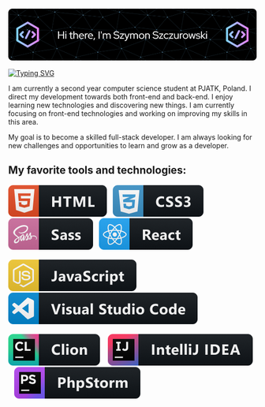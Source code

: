 ![Header](./icons/profile_header.png)

[![Typing SVG](https://readme-typing-svg.demolab.com/?lines=Welcome+to+my+GitHub!;My+name+is+Szymon+Szczurowski)](https://git.io/typing-svg)

I am currently a second year computer science student at PJATK, Poland.
I direct my development towards both front-end and back-end. I enjoy learning new technologies and discovering new things.
I am currently focusing on front-end technologies and working on improving my skills in this area.

My goal is to become a skilled full-stack developer. I am always looking for new challenges and opportunities to learn and grow as a developer.



<b><h2>My favorite tools and technologies:</h2></b>

   <img src="./icons/html@2x.png">&nbsp;&nbsp;
   <img src="./icons/css3@2x.png">&nbsp;&nbsp;
   <img src="./icons/sass@2x.png">&nbsp;&nbsp;
   <img src="./icons/react@2x.png">&nbsp;&nbsp; <br> <br> 
   <img src="./icons/js@2x.png"> &nbsp;&nbsp;
   <img src="./icons/visualstudio_code@2x.png"> &nbsp;&nbsp; <br> <br> 
   <img src="./icons/jetbrains_clion@2x.png"> &nbsp;&nbsp;
   <img src="./icons/jetbrains_intellij@2x.png"> &nbsp;&nbsp;
   <img src="./icons/jetbrains_phpstorm@2x.png"> &nbsp;&nbsp;



  
        

